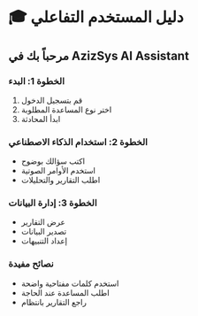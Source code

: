 # 🎓 دليل المستخدم التفاعلي

## مرحباً بك في AzizSys AI Assistant

### الخطوة 1: البدء
1. قم بتسجيل الدخول
2. اختر نوع المساعدة المطلوبة
3. ابدأ المحادثة

### الخطوة 2: استخدام الذكاء الاصطناعي
- اكتب سؤالك بوضوح
- استخدم الأوامر الصوتية
- اطلب التقارير والتحليلات

### الخطوة 3: إدارة البيانات
- عرض التقارير
- تصدير البيانات
- إعداد التنبيهات

### نصائح مفيدة
- استخدم كلمات مفتاحية واضحة
- اطلب المساعدة عند الحاجة
- راجع التقارير بانتظام